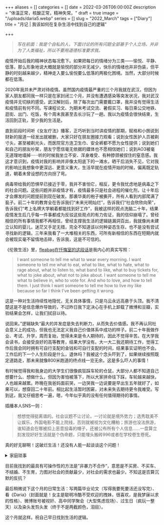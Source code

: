 +++
aliases = []
categories = []
date = 2022-03-26T06:00:00Z
description = "体温正常，核酸正常，精神失常。"
draft = true
image = "/uploads/daria5.webp"
series = []
slug = "2022_March"
tags = ["Diary"]
title = "月记 | 我该如何在复杂生活中找到自己的逻辑"

+++
> _写在前面：我是个自私的人，下面讨论的所有问题全部基于个人立场，并非为了人类福祉，所以不要用道德标准要求我。_

疫情开始后我的精神状态每况愈下。如果把每日的情绪分为三类——愉悦、平静、低落，那么形象地说大概就是愉悦的部分并无减少，快乐的情绪也并非伪装，但平静的时刻越来越少，精神走入要么愉悦要么低落的两极化困境。当然，大部分时候都在低落。

2020年我并未严肃对待疫情。虽然国内疫情最严重的三个月我就在武汉，但因为家人朋友都同我一样只是在家封闭三个月，并没有遭遇感染等突发状况，我对武汉疫情并无切肤的感受。武汉解封后，除了每次出门需要戴口罩，我并没有觉得生活和疫情前有何不同。写课程论文、为期末考试交流、暑假实习、每日乘公交地铁、逛街、出门、吃饭，有个周末我甚至去长沙玩了一趟。我以为疫情会很快结束，生活回到正轨，至少我的生活是。

直到前段时间听《女友疗法》播客，正巧听到当时讲疫情的那期，赋格和小捌说到财新的报道一经发出就被删，大家只好在朋友圈接力观看；说到女性医护人员被剃寸头，甚至被剃光头，而医院官方连卫生巾、安全裤都不愿为女性提供；说到她们和自己的朋友吵架，朋友宁愿信毫无依据的媒体也不愿相信她们；说到AO3被毫无道理地墙掉······听的时候我坐立不安、浑身难受、有种脖颈被捏住的窒息感。我这才意识到，疫情对我的影响并非像太阳底下的一滩水，晒干后消失不见，它对我的影响比我想象中更深远、更意义重大，生活早就在疫情开始的时候，偏离既定轨道，朝着未曾设想的方向拐了弯。

病毒带给我的恐惧早已接近于零，我并不害怕它，相反，更令我忧虑地是病毒之下的社会问题。这些问题并非疫情才有，疫情最多只是社会进程的催化剂，让十年后才会爆发的问题提前到现在破发。那袭华美的袍子被撕开，所有人看到内部爬满了虱子。前二十年的教育全在告诉我们“未来光明灿烂”，告诉我们“社会欣欣向荣”，告诉我们“考上名牌大学躺着都能找到好工作”，我被这样的观点洗脑二十年，结果疫情发生后几乎每一件事都成为反驳这些观点的有力佐证，我的信仰崩塌了。曾经相信的所有事情我都不再相信，曾经支撑我生活的逻辑链漏洞百出，我就像尚未建立认知的婴儿，迷茫又手足无措，完全不知道该以何种姿态生存。也不是没有尝试寻找新的逻辑，三年来我看了一大堆相关的东西，可所有新相信的东西在短期内就会被现实毫不留情地击碎，告诉我，这是不可信的。

《伦敦生活》里，[fleabag在忏悔室的这段话](https://img9.doubanio.com/view/photo/raw/public/p2551919869.jpg)是我内心的真实写照：

> I want someone to tell me what to wear every morning. I want someone to tell me what to eat, what to like, what to hate, what to rage about, what to listen to, what band to like, what to buy tickets for, what to joke about, what not to joke about. I want someone to tell me what to believe in, who to vote for. And who to love, and how to tell them. I just think I want someone to tell me how to live my like because so far I think I've been getting it wrong.

这是一种对生活持续性地隐忧，无关具体事情，只是乌云永远高悬于头顶。我不清楚这是不是信息爆炸导致的，不过昨日我下定决心在手机上卸载了微博和豆瓣，实验结果会怎样，让我们拭目以待。

说回来。”逻辑缺失“最大的并发症是失去判断力，从而失去价值感。我不再认同社会意义上的成功，但我也无法定义我自己价值体系中成功的样子。前二十年我做作业、考试、升学，周而复始，觉得未来是令人期待的，因此不觉得辛苦。在大学我会读书，会接受良好的高等教育，结果大学没有。大一大二我还期待工作，觉得工作后我会同时拥有可自行支配的金钱和可自行支配的时间，结果事实证明也不会。工作后的下一个人生阶段是什么，退休吗？我被这个念头吓到了，如果继续按照既定道路走，那未来就像800米跑道的终点线一览无余。这是多么吓人的事情！

有时候觉得我和我身边的大学生们很像疯狂踩车轮的仓鼠，大部分人都不知道自己想要什么、想做什么，但因为害怕被落下，所以大家拼命往下踩，车轮越来越快，人也越来越累。昨晚在我爸妈面前哭，一边哭我一边说要是早出生五年就好了，如果可以，想穿回二十年前。相比起生活暂时困窘，对未来失去期待更令我难受。写到这，我又仔细思考一遍，嗯，今年似乎真的没有任何值得期待的事情。

插播本人SNS一则：

> 想想觉得挺离谱的。社会议题不让讨论，一讨论就是境外势力；选秀耽美不让娱乐，外国电影不能上院线，否则就被视为文化糟粕；旅游也没法旅游，谁知道会在哪被扣上恶意投毒的帽子，还被公布所有个人信息......一盘算立刻发现好好生活就是个伪命题，只能埋头搬砖996或者在学校卷生卷死。

真的好无聊啊！这破烂生活！还没有人能一起谈谈这个问题！

<details><summary>家庭琐事</summary>

昨天勉强让我爸理解了一下我的困境——我为什么焦虑不安，我为什么要急急忙忙滚回学校实习。跟他讲我之前实习时候的同事，拿到很好的全职offer仍然要来我们部门实习四个月，就为了积攒经验，跟他讲同事的对象为了比同级早加薪早晋升，非要硬生生提早两个月入职。我爸听完目瞪口呆。我妈一直难以理解，回击我的话翻来覆去说就那么两句：”叫你读博你不读，读完进高校躺平多好。“以及，”干嘛要去市场化机构，找个国企央企每天五点下班。“我昨天拿身边人的例子反驳她，她才稍微相信考公读博进国企哪条路都不容易。

</details>

目前我找到的最具有可操作性的方法是”非暴力不合作“，意思是不买房、不买车、不结婚、不生育，力图对社会的贡献最少，对社会的需求也最少。不知这是否算沉默的反抗？

最后稍微说下这个月的日常生活：写两篇毕业论文（写得我要死要活还没写完）、看《Daria》（封面就是！女主是聪明冷酷不受欢迎的拽妹，很喜欢，是我梦寐以求的性格）、微博账号被视奸、高中同学聚会（大型焦虑现场）、过生日（疯玩一整天）以及染头发剪头发（终于不是两截颜色，泪目）。

这个月就这样。祝自己早日找到生活的逻辑。